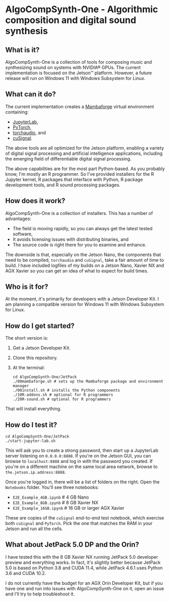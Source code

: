 # AlgoCompSynth-One - Algorithmic composition and digital sound synthesis

## What is it?

AlgoCompSynth-One is a collection of tools for composing music and synthesizing
sound on systems with NVIDIA® GPUs. The current implementation is focused on
the Jetson™ platform. However, a future release will run on Windows 11 with
Windows Subsystem for Linux.

## What can it do?

The current implementation creates a
[Mambaforge](https://github.com/conda-forge/miniforge) virtual environment
containing:

- [JupyterLab](https://jupyter.org/),
- [PyTorch](https://pytorch.org/),
- [torchaudio](https://pytorch.org/audio/stable/index.html), and
- [cuSignal](https://github.com/rapidsai/cusignal).

The above tools are all optimized for the Jetson platform, enabling a variety
of digital signal processing and artificial intelligence applications,
including the emerging field of differentiable digital signal processing.

The above capabilities are for the most part Python-based. As you probably know,
I'm mostly an R programmer. So I've provided installers for the R Jupyter
kernel, R packages that interface with Python, R package development tools, and
R sound processing packages.

## How does it work?

AlgoCompSynth-One is a collection of installers. This has a number of
advantages:

- The field is moving rapidly, so you can always get the latest tested software,
- It avoids licensing issues with distributing binaries, and
- The source code is right there for you to examine and enhance.

The downside is that, especially on the Jetson Nano, the components that need to
be compiled, `torchaudio` and `cuSignal`, take a fair amount of time to build.
I have included logfiles of my builds on a Jetson Nano, Xavier NX and AGX
Xavier so you can get an idea of what to expect for build times.

## Who is it for?

At the moment, it's primarily for developers with a Jetson Developer Kit. I am
planning a compatible version for Windows 11 with Windows Subsystem for Linux.

## How do I get started?

The short version is:

1. Get a Jetson Developer Kit.
2. Clone this repository.
3. At the terminal:

    ```
    cd AlgoCompSynth-One/JetPack
    ./00mambaforge.sh # sets up the Mambaforge package and environment manager
    ./00install.sh # installs the Python components
    ./10R-addons.sh # optional for R programmers
    ./20R-sound.sh # optional for R programmers
    ```

That will install everything.

## How do I test it?

```
cd AlgoCompSynth-One/JetPack
./start-jupyter-lab.sh
```

This will ask you to create a strong password, then start up a JupyterLab
server listening on `0.0.0.0:8888`. If you're on the Jetson GUI, you can browse
to `localhost:8888` and log in with the password you created. If you're on a
different machine on the same local area network, browse to
`the.jetson.ip.address:8888`.

Once you're logged in, there will be a list of folders on the right. Open the
`Notebooks` folder. You'll see three notebooks:

- `E2E_Example_4GB.ipynb` # 4 GB Nano
- `E2E_Example_8GB.ipynb` # 8 GB Xavier NX
- `E2E_Example_16GB.ipynb` # 16 GB or larger AGX Xavier
 
These are copies of the `cuSignal` end-to-end test notebook, which exercise
both `cuSignal` and `PyTorch`. Pick the one that matches the RAM in your
Jetson and run all the cells.

## What about JetPack 5.0 DP and the Orin?

I have tested this with the 8 GB Xavier NX running JetPack 5.0 developer preview and
everything works. In fact, it's slightly better because JetPack 5.0 is based on
Python 3.8 and CUDA 11.4, while JetPack 4.6.1 uses Python 3.6 and CUDA 10.2.

I do not currently have the budget for an AGX Orin Developer Kit, but if you
have one and run into issues with AlgoCompSynth-One on it, open an issue and
I'll try to help troubleshoot it.
